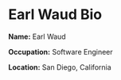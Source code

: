 # Earl Waud Bio

**Name:** Earl Waud

**Occupation:** Software Engineer

**Location:** San Diego, California
